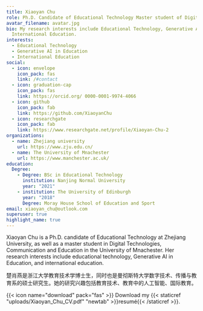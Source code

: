```yaml
---
title: Xiaoyan Chu
role: Ph.D. Candidate of Educational Technology Master student of Digital Technologies, Communication and Education
avatar_filename: avatar.jpg
bio: My research interests include Educational Technology, Generative AI in Education, 
  International Education.
interests:
  - Educational Technology
  - Generative AI in Education
  - International Education
social:
  - icon: envelope
    icon_pack: fas
    link: /#contact
  - icon: graduation-cap
    icon_pack: fas
    link: https://orcid.org/ 0000-0001-9974-4066
  - icon: github
    icon_pack: fab
    link: https://github.com/XiaoyanChu
  - icon: researchgate
    icon_pack: fab
    link: https://www.researchgate.net/profile/Xiaoyan-Chu-2
organizations:
  - name: Zhejiang university
    url: https://www.zju.edu.cn/
  - name: The University of Mnachester
    url: https://www.manchester.ac.uk/
education:
  Degree:
    - Degree: BSc in Educational Technology
      institution: Nanjing Normal University
      year: "2021"
    - institution: The University of Edinburgh
      year: "2018"
      Degree: Moray House School of Education and Sport
email: xiaoyan_chu@outlook.com
superuser: true
highlight_name: true
---
```

Xiaoyan Chu is a Ph.D. candidate of Educational Technology at Zhejiang University, as well as a master student in Digital Technologies, Communication and Education in the University of Mnachester. Her research interests include educational technology, Generative AI in Education, and international education.

楚肖燕是浙江大学教育技术学博士生，同时也是曼彻斯特大学数字技术、传播与教育系的硕士研究生。她的研究兴趣包括教育技术、教育中的人工智能、国际教育。

{{< icon name="download" pack="fas" >}} Download my {{< staticref "uploads/Xiaoyan_Chu_CV.pdf" "newtab" >}}resumé{{< /staticref >}}.
